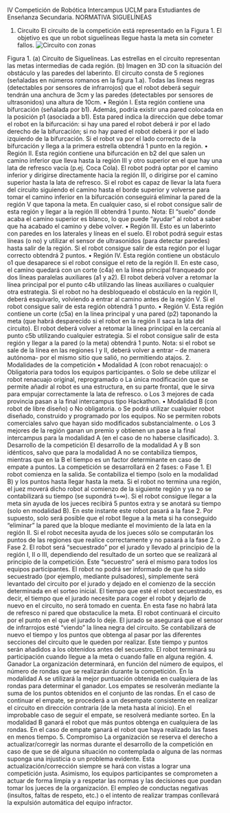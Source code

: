 IV Competición de Robótica Intercampus UCLM para Estudiantes de Enseñanza Secundaria.
NORMATIVA SIGUELÍNEAS
1. Circuito
El circuito de la competición está representado en la Figura 1. El objetivo es que un robot siguelíneas llegue hasta la meta sin cometer fallos.
![Circuito con zonas](https://github.com/83nls3rfj/robot-sigue-lineas/assets/162126995/93235c48-3bba-4765-a93b-fc46bf6deadc)

Figura 1. (a) Circuito de Siguelíneas. Las estrellas en el circuito representan las metas intermedias de cada región. (b) Imagen en 3D con la situación del obstáculo y las paredes del laberinto.
El circuito consta de 5 regiones (señaladas en números romanos en la figura 1.a). Todas las líneas negras (detectables por sensores de infrarrojos) que el robot deberá seguir tendrán una anchura de 3cm y las paredes (detectables por sensores de ultrasonidos) una altura de 10cm.
• Región I. Esta región contiene una bifurcación (señalada por b1). Además, podría existir una pared colocada en la posición p1 (asociada a b1). Esta pared indica la dirección que debe tomar el robot en la bifurcación: si hay una pared el robot deberá ir por el lado derecho de la bifurcación; si no hay pared el robot deberá ir por el lado izquierdo de la bifurcación. Si el robot va por el lado correcto de la bifurcación y llega a la primera estrella obtendrá 1 punto en la región.
• Región II. Esta región contiene una bifurcación en b2 del que salen un camino inferior que lleva hasta la región III y otro superior en el que hay una lata de refresco vacía (p.ej. Coca Cola). El robot podrá optar por el camino inferior y dirigirse directamente hacia la región III, o dirigirse por el camino superior hasta la lata de refresco. Si el robot es capaz de llevar la lata fuera del circuito siguiendo el camino hasta el borde superior y volverse para tomar el camino inferior en la bifurcación conseguirá eliminar la pared de la región V que tapona la meta. En cualquier caso, si el robot consigue salir de esta región y llegar a la región III obtendrá 1 punto. Nota: El “suelo” donde acaba el camino superior es blanco, lo que puede “ayudar” al robot a saber que ha acabado el camino y debe volver.
• Región III. Esto es un laberinto con paredes en los laterales y líneas en el suelo. El robot podrá seguir estas líneas (o no) y utilizar el sensor de ultrasonidos (para detectar paredes) hasta salir de la región. Si el robot consigue salir de esta región por el lugar correcto obtendrá 2 puntos.
• Región IV. Esta región contiene un obstáculo o1 que desaparece si el robot consigue el reto de la región II. En este caso, el camino quedará con un corte (c4a) en la línea principal franqueado por dos líneas paralelas auxiliares (a1 y a2). El robot deberá volver a retomar la línea principal por el punto c4b utilizando las líneas auxiliares o cualquier otra estrategia. Si el robot no ha desbloqueado el obstáculo en la región II, deberá esquivarlo, volviendo a entrar al camino antes de la región V. Si el robot consigue salir de esta región obtendrá 1 punto.
• Región V. Esta región contiene un corte (c5a) en la línea principal y una pared (p2) taponando la meta (que habrá desparecido si el robot en la región II saca la lata del circuito). El robot deberá volver a retomar la línea principal en la cercanía al punto c5b utilizando cualquier estrategia. Si el robot consigue salir de esta región y llegar a la pared (o la meta) obtendrá 1 punto.
Nota: si el robot se sale de la línea en las regiones I y II, deberá volver a entrar – de manera autónoma- por el mismo sitio que salió, no permitiendo atajos.
2. Modalidades de la competición
• Modalidad A (con robot renacuajo):
o Obligatoria para todos los equipos participantes.
o Solo se debe utilizar el robot renacuajo original, reprogramado
o La única modificación que se permite añadir al robot es una estructura, en su parte frontal, que le sirva para empujar correctamente la lata de refresco.
o Los 3 mejores de cada provincia pasan a la final intercampus tipo Hackathon.
• Modalidad B (con robot de libre diseño)
o No obligatoria.
o Se podrá utilizar cualquier robot diseñado, construido y programado por los equipos. No se permiten robots comerciales salvo que hayan sido modificados substancialmente.
o Los 3 mejores de la región ganan un premio y obtienen un pase a la final intercampus para la modalidad A (en el caso de no haberse clasificado).
3. Desarrollo de la competición
El desarrollo de la modalidad A y B son idénticos, salvo que para la modalidad A no se contabiliza tiempos, mientras que en la B el tiempo es un factor determinante en caso de empate a puntos.
La competición se desarrollará en 2 fases:
o Fase 1. El robot comienza en la salida. Se contabiliza el tiempo (solo en la modalidad B) y los puntos hasta llegar hasta la meta. Si el robot no termina una región, el juez moverá dicho robot al comienzo de la siguiente región y ya no se contabilizará su tiempo (se supondrá t=∞).
Si el robot consigue llegar a la meta sin ayuda de los jueces recibirá 5 puntos extra y se anotará su tiempo (solo en modalidad B). En este instante este robot pasará a la fase 2. Por supuesto, solo será posible que el robot llegue a la meta si ha conseguido “eliminar” la pared que la bloque mediante el movimiento de la lata en la región II. Si el robot necesita ayuda de los jueces sólo se computarán los puntos de las regiones que realice correctamente y no pasará a la fase 2.
o Fase 2. El robot será “secuestrado” por el jurado y llevado al principio de la región I, II o III, dependiendo del resultado de un sorteo que se realizará al principio de la competición. Este “secuestro” será el mismo para todos los equipos participantes. El robot no podrá ser informado de que ha sido secuestrado (por ejemplo, mediante pulsadores), simplemente será levantado del circuito por el jurado y dejado en el comienzo de la sección determinada en el sorteo inicial. El tiempo que esté el robot secuestrado, es decir, el tiempo que el jurado necesite para coger el robot y dejarlo de nuevo en el circuito, no será tomado en cuenta. En esta fase no habrá lata de refresco ni pared que obstaculice la meta.
El robot continuará el circuito por el punto en el que el jurado lo deje. El jurado se asegurará que el sensor de infrarrojos esté “viendo” la línea negra del circuito. Se contabilizará de nuevo el tiempo y los puntos que obtenga al pasar por las diferentes secciones del circuito que le queden por realizar. Este tiempo y puntos serán añadidos a los obtenidos antes del secuestro. El robot terminará su participación cuando llegue a la meta o cuando falle en alguna región.
4. Ganador
La organización determinará, en función del número de equipos, el número de rondas que se realizarán durante la competición.
En la modalidad A se utilizará la mejor puntuación obtenida en cualquiera de las rondas para determinar el ganador. Los empates se resolverán mediante la suma de los puntos obtenidos en el conjunto de las rondas. En el caso de continuar el empate, se procederá a un desempate consistente en realizar el circuito en dirección contraria (de la meta hasta al inicio). En el improbable caso de seguir el empate, se resolverá mediante sorteo.
En la modalidad B ganará el robot que más puntos obtenga en cualquiera de las rondas. En el caso de empate ganará el robot que haya realizado las fases en menos tiempo.
5. Compromiso
La organización se reserva el derecho a actualizar/corregir las normas durante el desarrollo de la competición en caso de que se dé alguna situación no contemplada o alguna de las normas suponga una injusticia o un problema evidente. Esta actualización/corrección siempre se hará con vistas a lograr una competición justa.
Asimismo, los equipos participantes se comprometen a actuar de forma limpia y a respetar las normas y las decisiones que puedan tomar los jueces de la organización. El empleo de conductas negativas (insultos, faltas de respeto, etc.) o el intento de realizar trampas conllevará la expulsión automática del equipo infractor.
